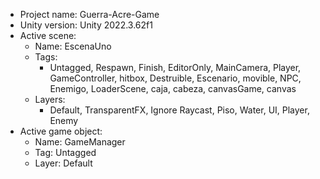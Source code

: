 <!-- UNITY CODE ASSIST INSTRUCTIONS START -->
- Project name: Guerra-Acre-Game
- Unity version: Unity 2022.3.62f1
- Active scene:
  - Name: EscenaUno
  - Tags:
    - Untagged, Respawn, Finish, EditorOnly, MainCamera, Player, GameController, hitbox, Destruible, Escenario, movible, NPC, Enemigo, LoaderScene, caja, cabeza, canvasGame, canvas
  - Layers:
    - Default, TransparentFX, Ignore Raycast, Piso, Water, UI, Player, Enemy
- Active game object:
  - Name: GameManager
  - Tag: Untagged
  - Layer: Default
<!-- UNITY CODE ASSIST INSTRUCTIONS END -->